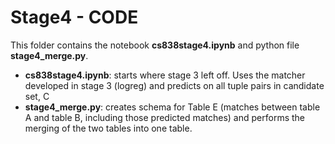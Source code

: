# Stage4 - CODE

This folder contains the notebook **cs838stage4.ipynb** and python file **stage4_merge.py**.

- **cs838stage4.ipynb**: starts where stage 3 left off. Uses the matcher developed in stage 3 (logreg) and predicts on all tuple pairs in candidate set, C
- **stage4_merge.py**: creates schema for Table E (matches between table A and table B, including those predicted matches) and performs the merging of the two tables into one table.
